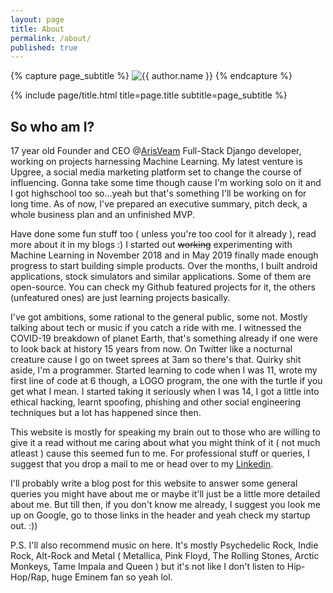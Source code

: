 ```yaml
---
layout: page
title: About
permalink: /about/
published: true
---
```


<div class="page" markdown="1">

{% capture page_subtitle %}
<img
    class="me"
    alt="{{ author.name }}"
    src="{{ site.author.photo | relative_url }}"
    srcset="{{ site.author.photo2x | relative_url }} 2x"
/>
{% endcapture %}

{% include page/title.html title=page.title subtitle=page_subtitle %}

## So who am I?

17 year old Founder and CEO @[ArisVeam](https://arisveam.com)
Full-Stack Django developer, working on projects harnessing Machine Learning. 
My latest venture is Upgree, a social media marketing platform set to change the course of influencing. Gonna take some time though cause I'm working solo on it and I got highschool too so...yeah but that's something I'll be working on for long time. As of now, I've prepared an executive summary, pitch deck, a whole business plan and an unfinished MVP.

Have done some fun stuff too ( unless you're too cool for it already ), read more about it in my blogs :)
I started out ~~working~~ experimenting with Machine Learning in November 2018 and in May 2019 finally made enough progress to start building simple products. Over the months, I built android applications, stock simulators and similar applications. Some of them are open-source. You can check my Github featured projects for it, the others (unfeatured ones) are just learning projects basically.

I've got ambitions, some rational to the general public, some not. Mostly talking about tech or music if you catch a ride with me. I witnessed the COVID-19 breakdown of planet Earth, that's something already if one were to look back at history 15 years from now. On Twitter like a nocturnal creature cause I go on tweet sprees at 3am so there's that. 
Quirky shit aside, I'm a programmer. Started learning to code when I was 11, wrote my first line of code at 6 though, a LOGO program, the one with the turtle if you get what I mean. I started taking it seriously when I was 14, I got a little into ethical hacking, learnt spoofing, phishing and other social engineering techniques but a lot has happened since then.

This website is mostly for speaking my brain out to those who are willing to give it a read without me caring about what you might think of it ( not much atleast ) cause this seemed fun to me. For professional stuff or queries, I suggest that you drop a mail to me or head over to my [Linkedin](https://linkedin.com/in/arthtyagi). 

I'll probably write a blog post for this website to answer some general queries you might have about me or maybe it'll just be a little more detailed about me. But till then, if you don't know me already, I suggest you look me up on Google, go to those links in the header and yeah check my startup out. :))

P.S. I'll also recommend music on here. It's mostly Psychedelic Rock, Indie Rock, Alt-Rock and Metal ( Metallica, Pink Floyd, The Rolling Stones, Arctic Monkeys, Tame Impala and Queen ) but it's not like I don't listen to Hip-Hop/Rap, huge Eminem fan so yeah lol.


</div>
